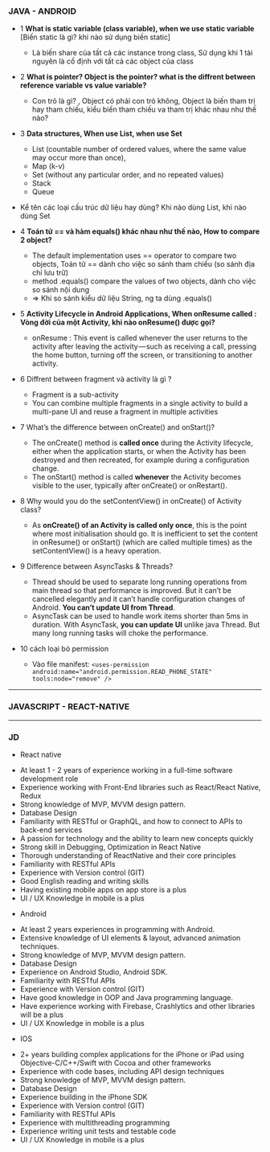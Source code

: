 ### JAVA - ANDROID

* 1 **What is static variable (class variable), when we use static variable** [Biến static là gì? khi nào sử dụng biến static]
  * Là biến share của tất cả các instance trong class, Sử dụng khi 1 tài nguyên là cố định với tất cả các object của class

* 2 **What is pointer? Object is the pointer? what is the diffrent between reference variable vs value variable?**
  * Con trỏ là gì? , Object có phải con trỏ không, Object là biến tham trị hay tham chiếu, kiểu biến tham chiếu va tham trị khác nhau như thế nào?

* 3 **Data structures, When use List, when use Set**
   * List (countable number of ordered values, where the same value may occur more than once), 
   * Map (k-v)
   * Set (without any particular order, and no repeated values)
   * Stack
   * Queue
 
* Kể tên các loại cấu trúc dữ liệu hay dùng? Khi nào dùng List, khi nào dùng Set

* 4 **Toán tử == và hàm equals() khác nhau như thế nào, How to compare 2 object?**

  * The default implementation uses == operator to compare two objects, Toán tử == dành cho việc so sánh tham chiếu (so sánh địa chỉ lưu trữ) 
  * method .equals() compare the values of two objects, dành cho việc so sánh nội dung
  * => Khi so sánh kiểu dữ liệu String, ng ta dùng .equals()
  
* 5 **Activity Lifecycle in Android Applications, When onResume called :  Vòng đời của một Activity, khi nào onResume() được gọi?**
  * onResume : This event is called whenever the user returns to the activity after leaving the activity — such as receiving a call, pressing the home button, turning off the screen, or transitioning to another activity.
  
* 6 Diffrent between fragment và activity là gì ?
  * Fragment is a sub-activity
  * You can combine multiple fragments in a single activity to build a multi-pane UI and reuse a fragment in multiple activities
  
* 7 What’s the difference between onCreate() and onStart()?
  * The onCreate() method is **called once** during the Activity lifecycle, either when the application starts, or when the Activity has been destroyed and then recreated, for example during a configuration change.
  * The onStart() method is called **whenever** the Activity becomes visible to the user, typically after onCreate() or onRestart().
  
* 8 Why would you do the setContentView() in onCreate() of Activity class?
  * As **onCreate() of an Activity is called only once**, this is the point where most initialisation should go. It is inefficient to set the content in onResume() or onStart() (which are called multiple times) as the setContentView() is a heavy operation.
  
* 9 Difference between AsyncTasks & Threads?
  * Thread should be used to separate long running operations from main thread so that performance is improved. But it can’t be cancelled elegantly and it can’t handle configuration changes of Android. **You can’t update UI from Thread**.
  * AsyncTask can be used to handle work items shorter than 5ms in duration. With AsyncTask, **you can update UI** unlike java Thread. But many long running tasks will choke the performance.
  
* 10 cách loại bỏ permission 
  * Vào file manifest: 
  ```<uses-permission android:name="android.permission.READ_PHONE_STATE" tools:node="remove" />```

------------------------------------------------------------------------------------------------------------

### JAVASCRIPT - REACT-NATIVE




------------------------------------------------------------------------------------------------------------

### JD

* React native

- At least 1 - 2 years of experience working in a full-time software development role
- Experience working with Front-End libraries such as React/React Native, Redux
- Strong knowledge of MVP, MVVM design pattern.
- Database Design
- Familiarity with RESTful or GraphQL, and how to connect to APIs to back-end services
- A passion for technology and the ability to learn new concepts quickly
- Strong skill in Debugging, Optimization in React Native
- Thorough understanding of ReactNative and their core principles
- Familiarity with RESTful APIs
- Experience with Version control (GIT)
- Good English reading and writing skills
- Having existing mobile apps on app store is a plus
- UI / UX Knowledge in mobile is a plus


* Android

- At least 2 years experiences in programming with Android.
- Extensive knowledge of UI elements & layout, advanced animation techniques.
- Strong knowledge of MVP, MVVM design pattern.
- Database Design
- Experience on Android Studio, Android SDK.
- Familiarity with RESTful APIs
- Experience with Version control (GIT)
- Have good knowledge in OOP and Java programming language.
- Have experience working with Firebase, Crashlytics and other libraries will be a plus
- UI / UX Knowledge in mobile is a plus

* IOS
- 2+ years building complex applications for the iPhone or iPad using Objective-C/C++/Swift with Cocoa and other frameworks
- Experience with code bases, including API design techniques
- Strong knowledge of MVP, MVVM design pattern.
- Database Design
- Experience building in the iPhone SDK
- Experience with Version control (GIT)
- Familiarity with RESTful APIs
- Experience with multithreading programming
- Experience writing unit tests and testable code
- UI / UX Knowledge in mobile is a plus
